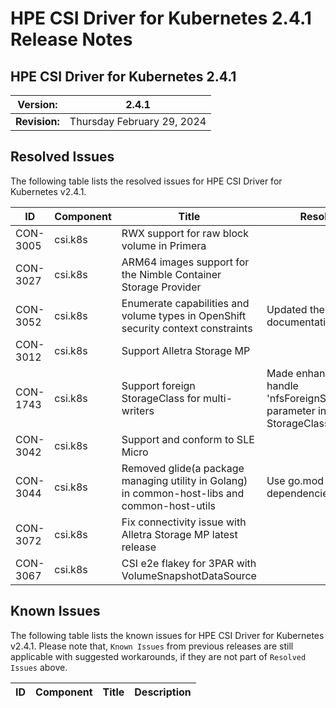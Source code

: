 # HPE CSI Driver for Kubernetes 2.4.1 Release Notes

## HPE CSI Driver for Kubernetes 2.4.1

| **Version:** |2.4.1|
|--------------|-----|
| **Revision:** | Thursday February 29, 2024 |

## Resolved Issues

The following table lists the resolved issues for HPE CSI Driver for Kubernetes v2.4.1.

|ID|Component |Title|Resolution|
|--|---------|-----|-----------|
|CON-3005|csi.k8s|RWX support for raw block volume in Primera||
|CON-3027|csi.k8s|ARM64 images support for the Nimble Container Storage Provider||
|CON-3052|csi.k8s|Enumerate capabilities and volume types in OpenShift security context constraints|Updated the SCOD documentation|
|CON-3012|csi.k8s|Support Alletra Storage MP||
|CON-1743|csi.k8s|Support foreign StorageClass for multi-writers|Made enhancement to handle 'nfsForeignStorageClass' parameter in StorageClass|
|CON-3042|csi.k8s|Support and conform to SLE Micro||
|CON-3044|csi.k8s|Removed glide(a package managing utility in Golang) in common-host-libs and common-host-utils|Use go.mod to manage dependencies|
|CON-3072|csi.k8s|Fix connectivity issue with Alletra Storage MP latest release||
|CON-3067|csi.k8s|CSI e2e flakey for 3PAR with VolumeSnapshotDataSource||

## Known Issues

The following table lists the known issues for HPE CSI Driver for Kubernetes v2.4.1. Please note that, `Known Issues` from previous releases are still applicable with suggested workarounds, if they are not part of `Resolved Issues` above.

|ID|Component |Title|Description|
|--|---------|-----|-----------|
